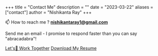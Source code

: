 +++
title = "Contact Me"
description = ""
date = "2023-03-22"
aliases = ["contact"]
author = "Nishikanta Ray"
+++

📫 How to reach me ? <strong>nishikantaray1@gmail.com</strong>
 
  Send me an email - I promise to respond faster than you can say "abracadabra"!

  [Let's👋 Work Together](https://us10.list-manage.com/contact-form?u=6de222a2f25969efb260c03d4&form_id=f68d4e9f93e132f6e275d7e4ee0bd76a)
[Download My Resume](https://drive.google.com/drive/folders/1hMYOn9XB_i1WEWd-I-s9pe2LtThQh00w?usp=sharing)